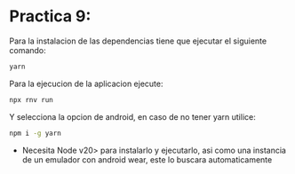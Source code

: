 # Practica 9:

Para la instalacion de las dependencias tiene que ejecutar el siguiente comando: 

```bash
yarn
```

Para la ejecucion de la aplicacion ejecute:

```bash
npx rnv run
```

Y selecciona la opcion de android, en caso de no tener yarn utilice:

```bash
npm i -g yarn
```

- Necesita Node v20> para instalarlo y ejecutarlo, asi como una instancia de un emulador con android wear, este lo buscara automaticamente